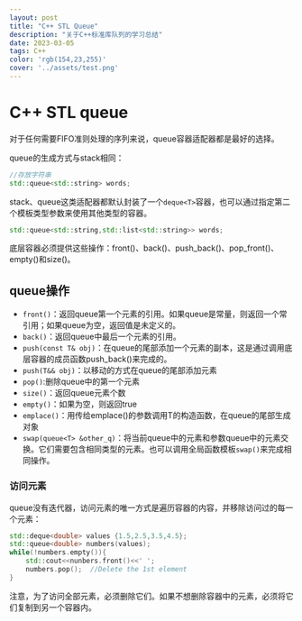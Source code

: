 ```yaml
---
layout: post
title: "C++ STL Queue"
description: "关于C++标准库队列的学习总结"
date: 2023-03-05
tags: C++
color: 'rgb(154,23,255)'
cover: '../assets/test.png'
---
```


# C++ STL queue

对于任何需要FIFO准则处理的序列来说，queue容器适配器都是最好的选择。

queue的生成方式与stack相同：

```c++
//存放字符串
std::queue<std::string> words;
```

stack<T>、queue<T>这类适配器都默认封装了一个`deque<T>`容器，也可以通过指定第二个模板类型参数来使用其他类型的容器。

```c++
std::queue<std::string,std::list<std::string>> words;	
```

底层容器必须提供这些操作：front()、back()、push_back()、pop_front()、empty()和size()。

## queue操作

* `front()`：返回queue第一个元素的引用。如果queue是常量，则返回一个常引用；如果queue为空，返回值是未定义的。
* `back()`：返回queue中最后一个元素的引用。
* `push(const T& obj)`：在queue的尾部添加一个元素的副本，这是通过调用底层容器的成员函数push_back()来完成的。
* `push(T&& obj)`：以移动的方式在queue的尾部添加元素
* `pop()`:删除queue中的第一个元素
* `size()`：返回queue元素个数
* `empty()`：如果为空，则返回true
* `emplace()`：用传给emplace()的参数调用T的构造函数，在queue的尾部生成对象
* `swap(queue<T> &other_q)`：将当前queue中的元素和参数queue中的元素交换。它们需要包含相同类型的元素。也可以调用全局函数模板`swap()`来完成相同操作。

### 访问元素

queue没有迭代器，访问元素的唯一方式是遍历容器的内容，并移除访问过的每一个元素：

```c++
std::deque<double> values {1.5,2.5,3.5,4.5};
std::queue<double> numbers(values);
while(!numbers.empty()){
	std::cout<<nunbers.front()<<' ';
    numbers.pop();	//Delete the 1st element
}
```

注意，为了访问全部元素，必须删除它们。如果不想删除容器中的元素，必须将它们复制到另一个容器内。